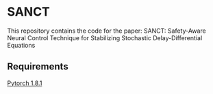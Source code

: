 # SANCT
This repository contains the code for the paper: SANCT: Safety-Aware Neural Control Technique for Stabilizing Stochastic Delay-Differential Equations
## Requirements
[Pytorch 1.8.1](https://pytorch.org/get-started/locally/)



